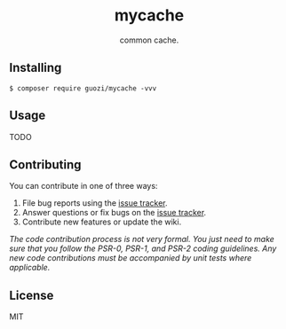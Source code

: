 <h1 align="center"> mycache </h1>

<p align="center"> common cache.</p>


## Installing

```shell
$ composer require guozi/mycache -vvv
```

## Usage

TODO

## Contributing

You can contribute in one of three ways:

1. File bug reports using the [issue tracker](https://github.com/guozi/mycache/issues).
2. Answer questions or fix bugs on the [issue tracker](https://github.com/guozi/mycache/issues).
3. Contribute new features or update the wiki.

_The code contribution process is not very formal. You just need to make sure that you follow the PSR-0, PSR-1, and PSR-2 coding guidelines. Any new code contributions must be accompanied by unit tests where applicable._

## License

MIT